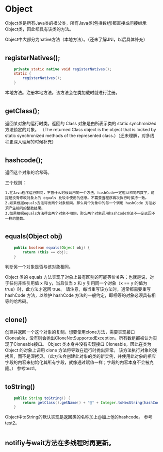 # Object

Object类是所有Java类的根父类，所有Java类(包括数组)都直接或间接继承Object类，因此都具有该类的方法。

Object中大部分为native方法（本地方法）。（还未了解JNI，以后具体补充）
#
## registerNatives();

```java
    private static native void registerNatives();
    static {
        registerNatives();
    }
```
本地方法。注册本地方法，该方法会在类加载时就进行注册。
#
## getClass();
返回某对象的运行时类。返回的 Class 对象是由所表示类的 static synchronized 方法锁定的对象。 （The returned Class object is the object that is locked by static synchronized methods of the represented class.）（还未理解，对多线程更深入理解的时候补充）
#
## hashcode();
返回这个对象的哈希码。

三个规则：

    1.在Java程序运行期间，不管什么时候调用同一个方法，hashCode一定返回相同的数字，前提是没有修改对象上的 equals 比较中使用的信息。不需要当程序再次执行时保持一致。
    2.如果根据equals方法得出两个对象相同。那么两个对象中的每一个调用 hashCode 方法必须产生相同的整数结果。
    3.如果根据equals方法得出两个对象不相同，那么两个对象调用hashCode方法不一定返回不一样的整数。
#
## equals(Object obj)
```java
    public boolean equals(Object obj) {
        return (this == obj);
    }
```
判断另一个对象是否与该对象相同。

Object 类的 equals 方法实现了对象上最有区别的可能等价关系；也就是说，对于任何非空引用值 x 和 y，当且仅当 x 和 y 引用同一个对象（x == y 的值为 true）时，此方法才返回 true。
请注意，每当重写该方法时，通常都需要重写 hashCode 方法，以维护 hashCode 方法的一般约定，即相等的对象必须具有相等的哈希码。
#
## clone()
创建并返回一个这个对象的复制。想要使用clone方法，需要实现接口Cloneable，没有则会抛出CloneNotSupportedException。所有数组都被认为实现了Cloneable接口。 Object 类本身并没有实现接口 Cloneable，因此在类为 Object 的对象上调用 clone 方法将导致在运行时抛出异常。
该方法执行对象的浅拷贝，而不是深拷贝。（此方法会创建此对象的类的新实例，并使用此对象的相应字段的内容来初始化其所有字段，就像通过赋值一样；字段的内容本身不会被克隆。） 参考test1。
#
## toString()
```java 
    public String toString() {
        return getClass().getName() + "@" + Integer.toHexString(hashCode());
    }
```

Object中toString的默认实现是返回类的名称加上@加上他的hashcode。 参考test2。

#
## notifiy与wait方法在多线程时再更新。